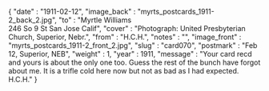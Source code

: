 {
  "date" : "1911-02-12",
  "image_back" : "myrts_postcards_1911-2_back_2.jpg",
  "to" : "Myrtle Williams<br> 246 So 9 St San Jose Calif",
  "cover" : "Photograph: United Presbyterian Church, Superior, Nebr.",
  "from" : "H.C.H.",
  "notes" : "",
  "image_front" : "myrts_postcards_1911-2_front_2.jpg",
  "slug" : "card070",
  "postmark" : "Feb 12, Superior, NEB",
  "weight" : 1,
  "year" : 1911,
  "message" : "Your card recd and yours is about the only one too. Guess the rest of the bunch have forgot about me. It is a trifle cold here now but not as bad as I had expected. H.C.H."
}
